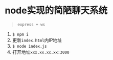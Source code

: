 # node实现的简陋聊天系统
> `express + ws`
1. `$ npm i`
2. 更新`index.html`内IP地址
3. `$ node index.js`
4. 打开地址`xxx.xx.xx.xx:3000`